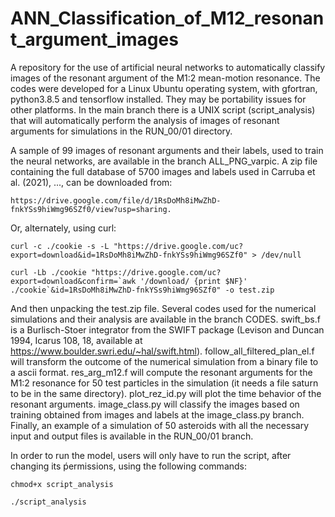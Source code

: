 # ANN_Classification_of_M12_resonant_argument_images
A repository for the use of artificial neural networks to automatically classify images of the resonant argument of the M1:2 mean-motion resonance.
The codes were developed for a Linux Ubuntu operating system, with gfortran, python3.8.5 and tensorflow installed.  They may be portability issues for other platforms.  In the main branch there is a UNIX script (script_analysis) that will automatically perform the analysis of images of resonant arguments for simulations in the RUN_00/01 directory. 

A sample of 99 images of resonant arguments and their labels, used to train the neural networks, are available in the branch ALL_PNG_varpic.  A zip file containing the full database of 5700 images and labels used in Carruba et al. (2021), ..., can be downloaded from:

```
https://drive.google.com/file/d/1RsDoMh8iMwZhD-fnkYSs9hiWmg96SZf0/view?usp=sharing. 
```  

Or, alternately, using curl:

```
curl -c ./cookie -s -L "https://drive.google.com/uc?export=download&id=1RsDoMh8iMwZhD-fnkYSs9hiWmg96SZf0" > /dev/null

curl -Lb ./cookie "https://drive.google.com/uc?export=download&confirm=`awk '/download/ {print $NF}' ./cookie`&id=1RsDoMh8iMwZhD-fnkYSs9hiWmg96SZf0" -o test.zip
```

And then unpacking the test.zip file. Several codes used for the numerical simulations and their analysis are available in the branch CODES.  swift_bs.f is a Burlisch-Stoer integrator from the SWIFT package (Levison and Duncan 1994, Icarus 108, 18, available at https://www.boulder.swri.edu/~hal/swift.html).  follow_all_filtered_plan_el.f will transform the outcome of the numerical simulation from a binary file to a ascii format. res_arg_m12.f will compute the resonant arguments for the M1:2 resonance for 50 test particles in the simulation (it needs a file saturn to be in the same directory). plot_rez_id.py will plot the time behavior of the resonant arguments.  image_class.py	will classify the images based on training obtained from images and labels at the image_class.py branch.  Finally, an example of a simulation of 50 asteroids with all the necessary input and output files is available in the RUN_00/01 branch.

In order to run the model, users will only have to run the script, after changing its ṕermissions, using the following commands:

```
chmod+x script_analysis

./script_analysis
```  
